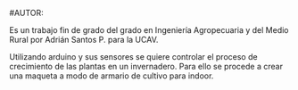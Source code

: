 #AUTOR:

Es un trabajo fin de grado del grado en Ingeniería Agropecuaria y del Medio Rural por Adrián Santos P. para la UCAV.

Utilizando arduino y sus sensores se quiere controlar el proceso de crecimiento de las plantas en un invernadero. Para ello se procede a crear una maqueta a modo de armario de cultivo para indoor.

